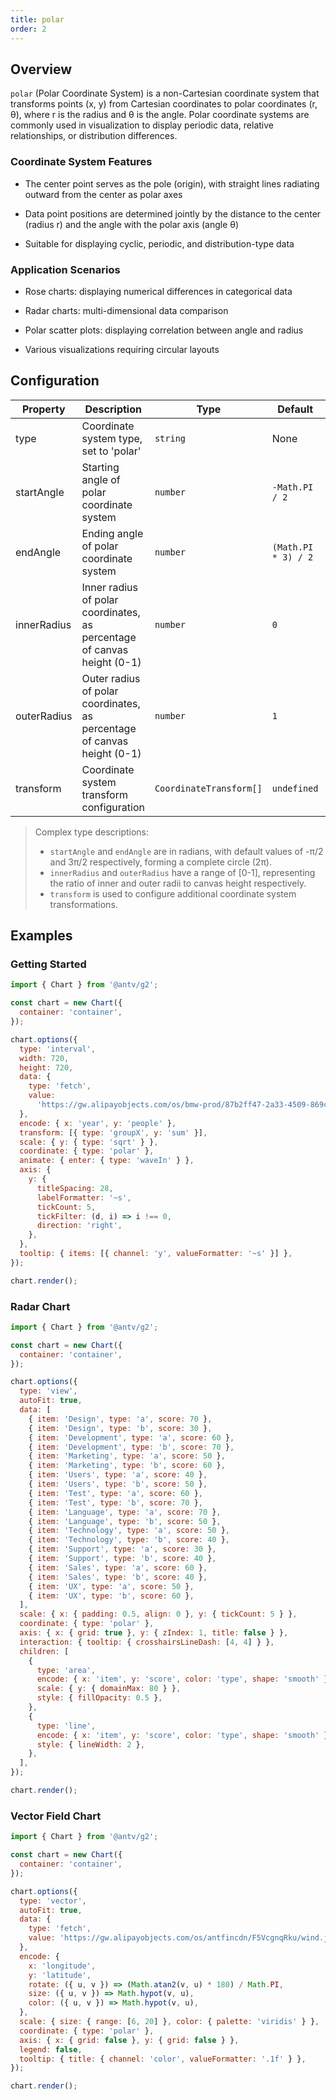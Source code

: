 ```yaml
---
title: polar
order: 2
---
```


## Overview

`polar` (Polar Coordinate System) is a non-Cartesian coordinate system that transforms points (x, y) from Cartesian coordinates to polar coordinates (r, θ), where r is the radius and θ is the angle. Polar coordinate systems are commonly used in visualization to display periodic data, relative relationships, or distribution differences.

### Coordinate System Features

- The center point serves as the pole (origin), with straight lines radiating outward from the center as polar axes

- Data point positions are determined jointly by the distance to the center (radius r) and the angle with the polar axis (angle θ)

- Suitable for displaying cyclic, periodic, and distribution-type data

### Application Scenarios

- Rose charts: displaying numerical differences in categorical data

- Radar charts: multi-dimensional data comparison

- Polar scatter plots: displaying correlation between angle and radius

- Various visualizations requiring circular layouts

## Configuration

| Property    | Description                                    | Type                    | Default             | Required |
| ----------- | ---------------------------------------------- | ----------------------- | ------------------- | -------- |
| type        | Coordinate system type, set to 'polar'        | `string`                | None                | ✓        |
| startAngle  | Starting angle of polar coordinate system      | `number`                | `-Math.PI / 2`      |          |
| endAngle    | Ending angle of polar coordinate system        | `number`                | `(Math.PI * 3) / 2` |          |
| innerRadius | Inner radius of polar coordinates, as percentage of canvas height (0-1) | `number`                | `0`                 |          |
| outerRadius | Outer radius of polar coordinates, as percentage of canvas height (0-1) | `number`                | `1`                 |          |
| transform   | Coordinate system transform configuration      | `CoordinateTransform[]` | `undefined`         |          |

> Complex type descriptions:
>
> - `startAngle` and `endAngle` are in radians, with default values of -π/2 and 3π/2 respectively, forming a complete circle (2π).
> - `innerRadius` and `outerRadius` have a range of [0-1], representing the ratio of inner and outer radii to canvas height respectively.
> - `transform` is used to configure additional coordinate system transformations.

## Examples

### Getting Started

```js | ob { autoMount: true }
import { Chart } from '@antv/g2';

const chart = new Chart({
  container: 'container',
});

chart.options({
  type: 'interval',
  width: 720,
  height: 720,
  data: {
    type: 'fetch',
    value:
      'https://gw.alipayobjects.com/os/bmw-prod/87b2ff47-2a33-4509-869c-dae4cdd81163.csv',
  },
  encode: { x: 'year', y: 'people' },
  transform: [{ type: 'groupX', y: 'sum' }],
  scale: { y: { type: 'sqrt' } },
  coordinate: { type: 'polar' },
  animate: { enter: { type: 'waveIn' } },
  axis: {
    y: {
      titleSpacing: 28,
      labelFormatter: '~s',
      tickCount: 5,
      tickFilter: (d, i) => i !== 0,
      direction: 'right',
    },
  },
  tooltip: { items: [{ channel: 'y', valueFormatter: '~s' }] },
});

chart.render();
```

### Radar Chart

```js | ob { autoMount: true }
import { Chart } from '@antv/g2';

const chart = new Chart({
  container: 'container',
});

chart.options({
  type: 'view',
  autoFit: true,
  data: [
    { item: 'Design', type: 'a', score: 70 },
    { item: 'Design', type: 'b', score: 30 },
    { item: 'Development', type: 'a', score: 60 },
    { item: 'Development', type: 'b', score: 70 },
    { item: 'Marketing', type: 'a', score: 50 },
    { item: 'Marketing', type: 'b', score: 60 },
    { item: 'Users', type: 'a', score: 40 },
    { item: 'Users', type: 'b', score: 50 },
    { item: 'Test', type: 'a', score: 60 },
    { item: 'Test', type: 'b', score: 70 },
    { item: 'Language', type: 'a', score: 70 },
    { item: 'Language', type: 'b', score: 50 },
    { item: 'Technology', type: 'a', score: 50 },
    { item: 'Technology', type: 'b', score: 40 },
    { item: 'Support', type: 'a', score: 30 },
    { item: 'Support', type: 'b', score: 40 },
    { item: 'Sales', type: 'a', score: 60 },
    { item: 'Sales', type: 'b', score: 40 },
    { item: 'UX', type: 'a', score: 50 },
    { item: 'UX', type: 'b', score: 60 },
  ],
  scale: { x: { padding: 0.5, align: 0 }, y: { tickCount: 5 } },
  coordinate: { type: 'polar' },
  axis: { x: { grid: true }, y: { zIndex: 1, title: false } },
  interaction: { tooltip: { crosshairsLineDash: [4, 4] } },
  children: [
    {
      type: 'area',
      encode: { x: 'item', y: 'score', color: 'type', shape: 'smooth' },
      scale: { y: { domainMax: 80 } },
      style: { fillOpacity: 0.5 },
    },
    {
      type: 'line',
      encode: { x: 'item', y: 'score', color: 'type', shape: 'smooth' },
      style: { lineWidth: 2 },
    },
  ],
});

chart.render();
```

### Vector Field Chart

```js | ob { autoMount: true }
import { Chart } from '@antv/g2';

const chart = new Chart({
  container: 'container',
});

chart.options({
  type: 'vector',
  autoFit: true,
  data: {
    type: 'fetch',
    value: 'https://gw.alipayobjects.com/os/antfincdn/F5VcgnqRku/wind.json',
  },
  encode: {
    x: 'longitude',
    y: 'latitude',
    rotate: ({ u, v }) => (Math.atan2(v, u) * 180) / Math.PI,
    size: ({ u, v }) => Math.hypot(v, u),
    color: ({ u, v }) => Math.hypot(v, u),
  },
  scale: { size: { range: [6, 20] }, color: { palette: 'viridis' } },
  coordinate: { type: 'polar' },
  axis: { x: { grid: false }, y: { grid: false } },
  legend: false,
  tooltip: { title: { channel: 'color', valueFormatter: '.1f' } },
});

chart.render();
```
